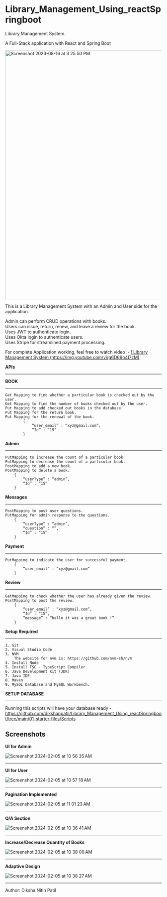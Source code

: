 # Library_Management_Using_reactSpringboot
Library Management System.


A Full-Stack application with React and Spring Boot

<img width="800" alt="Screenshot 2023-08-16 at 3 25 50 PM" src="https://github.com/dikshanpatil/Library_Management_Using_reactSpringboot/assets/128430331/8d24350d-a431-4898-a8f9-fcb3ea2cd857">

This is a Library Management System with an Admin and  User side for the application.   

Admin can perform CRUD operations with books.  
Users can issue, return, renew, and leave a review for the book.  
Uses JWT to authenticate login.  
Uses Okta login to authenticate users.  
Uses Stripe for streamlined payment processing.  

For complete Application working, feel free to watch video :- [! Library Management System 
(https://img.youtube.com/vi/g6D69o4I7zM)](https://www.youtube.com/watch?v=g6D69o4I7zM)

**APIs**

---
**BOOK**   

---  

    Get Mapping to find whether a particular book is checked out by the user.
    Get Mapping to find the number of books checked out by the user.
    Put Mapping to add checked out books in the database.
    Put Mapping for the return book.
    Put Mapping for the renewal of the book.
    		{
    			“user_email” : “xyz@gmail.com”,
    			“Id” : “15”
            }

**Admin**  

---  

    PutMapping to increase the count of a particular book
    PutMapping to decrease the count of a particular book.
    PostMapping to add a new book.
    PostMapping to delete a book. 
        {
    		“userType” : “admin”,
    		“Id” : “15”
        }

 
**Messages**  

---  

    PostMapping to post user questions.
    PutMapping for admin response to the questions.
        {
    		“userType” : “admin”,
    		“question” : “”,
    		“Id” : “15”
        }
  
**Payment**  

---  

    PutMapping to indicate the user for successful payment.
        {
    		“user_email” : “xyz@gmail.com”
        }
    	
**Review**  

---  

    GetMapping to check whether the user has already given the review.
    PostMapping to post the review.
        {
    	    “user_email” : “xyz@gmail.com”,
    	    “Id” : “15”,
            “message” : “hello it was a great book !”
        }
 

**Setup Required**  

---  

    1. Git  
    2. Visual Studio Code  
    3. NVM  
    	The website for nvm is: https://github.com/nvm-sh/nvm  
    4. Install Node  
    5. Install TSC - TypeScript Compiler   
    6. Java Development Kit (JDK)  
    7. Java IDE   
    8. Maven  
    9. MySQL Database and MySQL Workbench.    

**SETUP DATABASE**   

---  

 Running this scripts will have your database ready - 
 https://github.com/dikshanpatil/Library_Management_Using_reactSpringboot/tree/main/01-starter-files/Scripts
    
**Screenshots**  
---  

**UI for Admin**  

 ![Screenshot 2024-02-05 at 10 56 35 AM](https://github.com/dikshanpatil/Library_Management_Using_reactSpringboot/assets/128430331/4676879e-311c-41ca-bce4-df0fa8d46960)

---  

**UI for User** 

![Screenshot 2024-02-05 at 10 57 18 AM](https://github.com/dikshanpatil/Library_Management_Using_reactSpringboot/assets/128430331/2e78fa09-5ae7-4f28-8d69-acf38a68ce6c)

---  


 **Pagination Implemented** 
 
![Screenshot 2024-02-05 at 11 01 23 AM](https://github.com/dikshanpatil/Library_Management_Using_reactSpringboot/assets/128430331/99633a10-69a3-4c2d-a0bd-b41854a018b9)

---

**Q/A Section**

![Screenshot 2024-02-05 at 10 36 41 AM](https://github.com/dikshanpatil/Library_Management_Using_reactSpringboot/assets/128430331/25dcdbe3-537b-4692-a9e9-cefc76fe21e2)

---

**Increase/Decrease Quantity of Books**

![Screenshot 2024-02-05 at 10 38 00 AM](https://github.com/dikshanpatil/Library_Management_Using_reactSpringboot/assets/128430331/2f5f763b-b99d-462c-82fd-516de558a190)

---

**Adaptive Design**

![Screenshot 2024-02-05 at 10 38 27 AM](https://github.com/dikshanpatil/Library_Management_Using_reactSpringboot/assets/128430331/1674a446-0024-470c-bb27-269a4f099330)

---

Author: Diksha Nitin Patil
